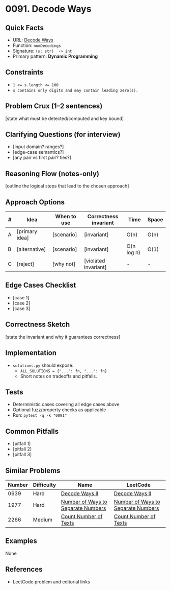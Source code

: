 # 0091. Decode Ways

## Quick Facts

- URL: [Decode Ways](https://leetcode.com/problems/decode-ways/)
- Function: `numDecodings`
- Signature: `(s: str)  -> int`
- Primary pattern: **Dynamic Programming**

## Constraints

- `1 <= s.length <= 100`
- `s contains only digits and may contain leading zero(s).`

## Problem Crux (1–2 sentences)

[state what must be detected/computed and key bound]

## Clarifying Questions (for interview)

- [input domain? ranges?]
- [edge-case semantics?]
- [any pair vs first pair? ties?]

## Reasoning Flow (notes-only)

[outline the logical steps that lead to the chosen approach]

## Approach Options

| # | Idea | When to use | Correctness invariant | Time | Space |
|---|------|-------------|-----------------------|------|-------|
| A | [primary idea] | [scenario] | [invariant] | O(n) | O(n) |
| B | [alternative] | [scenario] | [invariant] | O(n log n) | O(1) |
| C | [reject] | [why not] | [violated invariant] | - | - |

## Edge Cases Checklist

- [case 1]
- [case 2]
- [case 3]

## Correctness Sketch

[state the invariant and why it guarantees correctness]

## Implementation

- `solutions.py` should expose:
  - `ALL_SOLUTIONS = {"...": fn, "...": fn}`
  - Short notes on tradeoffs and pitfalls.

## Tests

- Deterministic cases covering all edge cases above
- Optional fuzz/property checks as applicable
- Run: `pytest -q -k "0091"`

## Common Pitfalls

- [pitfall 1]
- [pitfall 2]
- [pitfall 3]

## Similar Problems

| Number | Difficulty | Name | LeetCode |
|---|---|---|---|
| 0639 | Hard | [Decode Ways II](../0639-decode-ways-ii/readme.md) | [Decode Ways II](https://leetcode.com/problems/decode-ways-ii/) |
| 1977 | Hard | [Number of Ways to Separate Numbers](../1977-number-of-ways-to-separate-numbers/readme.md) | [Number of Ways to Separate Numbers](https://leetcode.com/problems/number-of-ways-to-separate-numbers/) |
| 2266 | Medium | [Count Number of Texts](../2266-count-number-of-texts/readme.md) | [Count Number of Texts](https://leetcode.com/problems/count-number-of-texts/) |

## Examples

None

## References

- LeetCode problem and editorial links
